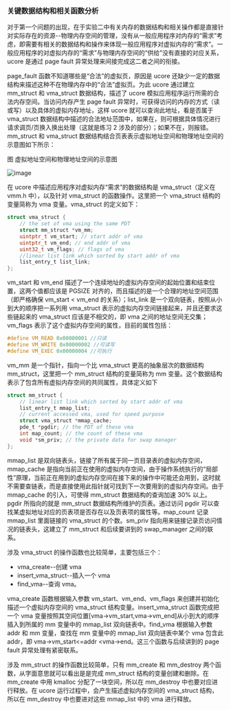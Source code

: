 ### 关键数据结构和相关函数分析

对于第一个问题的出现，在于实验二中有关内存的数据结构和相关操作都是直接针对实际存在的资源--物理内存空间的管理，没有从一般应用程序对内存的“需求”考虑，即需要有相关的数据结构和操作来体现一般应用程序对虚拟内存的“需求”。一般应用程序的对虚拟内存的“需求”与物理内存空间的“供给”没有直接的对应关系，ucore 是通过 page
fault 异常处理来间接完成这二者之间的衔接。

page_fault 函数不知道哪些是“合法”的虚拟页，原因是 ucore 还缺少一定的数据结构来描述这种不在物理内存中的“合法”虚拟页。为此 ucore 通过建立 mm_struct 和 vma_struct 数据结构，描述了 ucore 模拟应用程序运行所需的合法内存空间。当访问内存产生 page
fault 异常时，可获得访问的内存的方式（读或写）以及具体的虚拟内存地址，这样 ucore 就可以查询此地址，看是否属于 vma_struct 数据结构中描述的合法地址范围中，如果在，则可根据具体情况进行请求调页/页换入换出处理（这就是练习 2 涉及的部分）；如果不在，则报错。mm_struct 和 vma_struct 数据结构结合页表表示虚拟地址空间和物理地址空间的示意图如下所示：

图 虚拟地址空间和物理地址空间的示意图

![image](../lab3_figs/image001.png)

在 ucore 中描述应用程序对虚拟内存“需求”的数据结构是 vma_struct（定义在 vmm.h 中），以及针对 vma_struct 的函数操作。这里把一个 vma_struct 结构的变量简称为 vma 变量。vma_struct 的定义如下：

```c
struct vma_struct {
    // the set of vma using the same PDT
    struct mm_struct *vm_mm;
    uintptr_t vm_start; // start addr of vma
    uintptr_t vm_end; // end addr of vma
    uint32_t vm_flags; // flags of vma
    //linear list link which sorted by start addr of vma
    list_entry_t list_link;
};
```

vm_start 和 vm_end 描述了一个连续地址的虚拟内存空间的起始位置和结束位置，这两个值都应该是 PGSIZE 对齐的，而且描述的是一个合理的地址空间范围（即严格确保 vm_start < vm_end 的关系）；list_link 是一个双向链表，按照从小到大的顺序把一系列用 vma_struct 表示的虚拟内存空间链接起来，并且还要求这些链起来的 vma_struct 应该是不相交的，即 vma 之间的地址空间无交集；vm_flags 表示了这个虚拟内存空间的属性，目前的属性包括：

```c
#define VM_READ 0x00000001 //只读
#define VM_WRITE 0x00000002 //可读写
#define VM_EXEC 0x00000004 //可执行
```

vm_mm 是一个指针，指向一个比 vma_struct 更高的抽象层次的数据结构 mm_struct，这里把一个 mm_struct 结构的变量简称为 mm 变量。这个数据结构表示了包含所有虚拟内存空间的共同属性，具体定义如下

```c
struct mm_struct {
    // linear list link which sorted by start addr of vma
    list_entry_t mmap_list;
    // current accessed vma, used for speed purpose
    struct vma_struct *mmap_cache;
    pde_t *pgdir; // the PDT of these vma
    int map_count; // the count of these vma
    void *sm_priv; // the private data for swap manager
};
```

mmap_list 是双向链表头，链接了所有属于同一页目录表的虚拟内存空间，mmap_cache 是指向当前正在使用的虚拟内存空间，由于操作系统执行的“局部性”原理，当前正在用到的虚拟内存空间在接下来的操作中可能还会用到，这时就不需要查链表，而是直接使用此指针就可找到下一次要用到的虚拟内存空间。由于 mmap_cache 的引入，可使得 mm_struct 数据结构的查询加速 30% 以上。pgdir
所指向的就是 mm_struct 数据结构所维护的页表。通过访问 pgdir 可以查找某虚拟地址对应的页表项是否存在以及页表项的属性等。map_count 记录 mmap_list 里面链接的 vma_struct 的个数。sm_priv 指向用来链接记录页访问情况的链表头，这建立了 mm_struct 和后续要讲到的 swap_manager 之间的联系。

涉及 vma_struct 的操作函数也比较简单，主要包括三个：

- vma_create--创建 vma
- insert_vma_struct--插入一个 vma
- find_vma--查询 vma。

vma_create 函数根据输入参数 vm_start、vm_end、vm_flags 来创建并初始化描述一个虚拟内存空间的 vma_struct 结构变量。insert_vma_struct 函数完成把一个 vma 变量按照其空间位置[vma-\>vm\_start,vma-\>vm\_end]从小到大的顺序插入到所属的 mm 变量中的 mmap_list 双向链表中。find_vma 根据输入参数 addr 和 mm 变量，查找在 mm 变量中的 mmap_list 双向链表中某个 vma 包含此 addr，即 vma-\>vm_start<=addr <vma-\>end。这三个函数与后续讲到的 page fault 异常处理有紧密联系。

涉及 mm_struct 的操作函数比较简单，只有 mm_create 和 mm_destroy 两个函数，从字面意思就可以看出是是完成 mm_struct 结构的变量创建和删除。在 mm_create 中用 kmalloc 分配了一块空间，所以在 mm_destroy 中也要对应进行释放。在 ucore 运行过程中，会产生描述虚拟内存空间的 vma_struct 结构，所以在 mm_destroy 中也要进对这些 mmap_list 中的 vma 进行释放。
